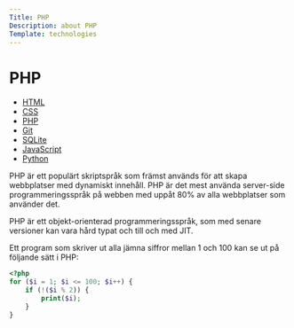 ```yaml
---
Title: PHP
Description: about PHP
Template: technologies
---
```


PHP
==========================

<div class="two-col-sidebar">
    <ul>
    <li><a href="html">HTML</a></li>
    <li><a href="css">CSS</a></li>
    <li><a href="php">PHP</a></li>
    <li><a href="git">Git</a></li>
    <li><a href="sqlite">SQLite</a></li>
    <li><a href="javascript">JavaScript</a></li>
    <li><a href="python">Python</a></li>
    </ul>
</div>

<div class="two-col-content">

PHP är ett populärt skriptspråk som främst används för att skapa webbplatser med dynamiskt innehåll. PHP är det mest använda server-side programmeringsspråk på webben med uppåt 80% av alla webbplatser som använder det.

PHP är ett objekt-orienterad programmeringsspråk, som med senare versioner kan vara hård typat och till och med JIT.

Ett program som skriver ut alla jämna siffror mellan 1 och 100 kan se ut på följande sätt i PHP:

```php
<?php
for ($i = 1; $i <= 100; $i++) {
    if (!($i % 2)) {
        print($i);
    }
}
```

</div>